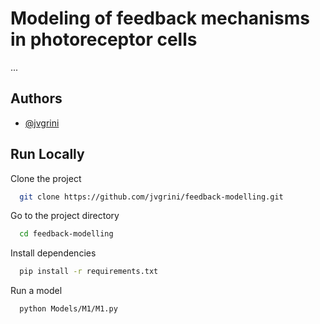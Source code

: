 
# Modeling of feedback mechanisms in photoreceptor cells

...

## Authors

- [@jvgrini](https://www.github.com/jvgrini)


## Run Locally

Clone the project

```bash
  git clone https://github.com/jvgrini/feedback-modelling.git
```

Go to the project directory

```bash
  cd feedback-modelling
```

Install dependencies

```bash
  pip install -r requirements.txt
```

Run a model

```bash
  python Models/M1/M1.py
```

